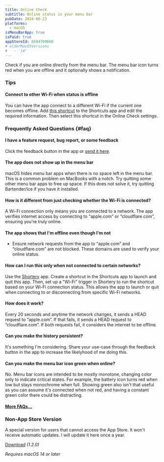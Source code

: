 ```yaml
---
title: Online Check
subtitle: Online status in your menu bar
pubDate: 2024-06-23
platforms:
  - macOS
isMenuBarApp: true
isPaid: true
appStoreId: 6504709660
# olderMacOSVersions
#   - '14'
---
```


Check if you are online directly from the menu bar. The menu bar icon turns red when you are offline and it optionally shows a notification.

### Tips

#### Connect to other Wi-Fi when status is offline

You can have the app connect to a different Wi-Fi if the current one becomes offline. Add [this shortcut](https://www.icloud.com/shortcuts/bf64ec8fd3d24f80b2af845464306614) to the Shortcuts app and edit the required information. Then select this shortcut in the Online Check settings.

### Frequently Asked Questions {#faq}

#### I have a feature request, bug report, or some feedback

Click the feedback button in the app or [send it here](https://sindresorhus.com/feedback?product=Online%20Check&referrer=Website-FAQ).

#### The app does not show up in the menu bar

macOS hides menu bar apps when there is no space left in the menu bar. This is a common problem on MacBooks with a notch. Try quitting some other menu bar apps to free up space. If this does not solve it, try quitting Bartender/Ice if you have it installed.

#### How is it different from just checking whether the Wi-Fi is connected?

A Wi-Fi connection only means you are connected to a network. The app verifies internet access by connecting to “apple.com” or “cloudflare.com”, ensuring you're truly online.

#### The app shows that I'm offline even though I'm not

- Ensure network requests from the app to “apple.com” and “cloudflare.com” are not blocked. These domains are used to verify your online status.

#### How can I run this only when not connected to certain networks?

Use the [Shortery](https://apps.apple.com/app/id1594183810) app. Create a shortcut in the Shortcuts app to launch and quit this app. Then, set up a "Wi-Fi" trigger in Shortery to run the shortcut based on your Wi-Fi connection status. This allows the app to launch or quit when connecting to or disconnecting from specific Wi-Fi networks.

#### How does it work?

Every 20 seconds and anytime the network changes, it sends a HEAD request to “apple.com”. If that fails, it sends a HEAD request to “cloudflare.com”. If both requests fail, it considers the internet to be offline.

#### Can you make the history persistent?

It's something I'm considering. Share your use-case through the feedback button in the app to increase the likelyhood of me doing this.

#### Can you make the menu bar icon green when online?

No. Menu bar icons are intended to be mostly monotone, changing color only to indicate critical states. For example, the battery icon turns red when low but stays monochrome when full. Showing green also isn't that useful as you can assume it's connected when not red, and having a constant green color there could be distracting.

#### [More FAQs…](/apps/faq)

<!-- ### Older Versions

- [0.0.0]() for macOS 14+

-->

### Non-App Store Version

A special version for users that cannot access the App Store. It won't receive automatic updates. I will update it here once a year.

[Download](https://www.dropbox.com/scl/fi/l1aecuyfish3zzfoucnqk/Online-Check-1.2.0-1720132938.zip?rlkey=cl97oehkl897uy0q8dfnehbei&raw=1) *(1.2.0)*

*Requires macOS 14 or later*
